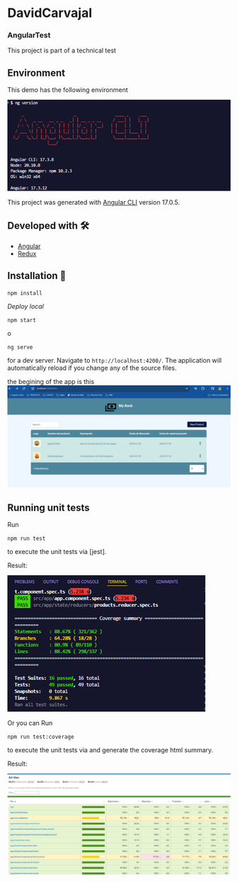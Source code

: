 # DavidCarvajal

### AngularTest

This project is part of a technical test

## Environment

This demo has the following environment

![captura](https://raw.githubusercontent.com/davidz1113/DavidCarvajal/master/src/assets/screenshoots/version-angular.png)

This project was generated with [Angular CLI](https://github.com/angular/angular-cli) version 17.0.5.

## Developed with 🛠️
* [Angular](https://angular.io/) 
* [Redux](https://es.redux.js.org/)

## Installation 🔧

```
npm install
```

_Deploy local_

```
npm start
```
o
```
ng serve
```




for a dev server. Navigate to `http://localhost:4200/`. The application will automatically reload if you change any of the source files.

the begining of the app is this
![captura](https://raw.githubusercontent.com/davidz1113/DavidCarvajal/master/src/assets/screenshoots/home.png)


## Running unit tests
Run 
```
npm run test
```
to execute the unit tests via [jest].

Result:

![captura](https://raw.githubusercontent.com/davidz1113/DavidCarvajal/master/src/assets/screenshoots/coverage-cmd.png)


Or you can Run 
```
npm run test:coverage
```
to execute the unit tests via and generate the coverage html summary.

Result:

![captura](https://raw.githubusercontent.com/davidz1113/DavidCarvajal/master/src/assets/screenshoots/coverage-html.png)